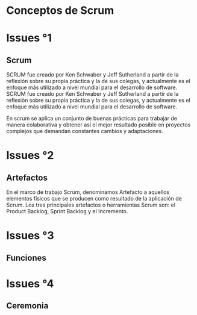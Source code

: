 # Conceptos de Scrum

# Issues °1

## Scrum

SCRUM fue creado por Ken Schwaber y Jeff Sutherland a partir de la reflexión sobre su propia práctica y la de sus colegas, y actualmente es el enfoque más utilizado a nivel mundial para el desarrollo de software. SCRUM fue creado por Ken Schwaber y Jeff Sutherland a partir de la reflexión sobre su propia práctica y la de sus colegas, y actualmente es el enfoque más utilizado a nivel mundial para el desarrollo de software.

En scrum se aplica un conjunto de buenas prácticas para trabajar de manera colaborativa y obtener así el mejor resultado posible en proyectos complejos que demandan constantes cambios y adaptaciones.

# Issues °2

## Artefactos

En el marco de trabajo Scrum, denominamos Artefacto a aquellos elementos físicos que se producen como resultado de la aplicación de Scrum. Los tres principales artefactos o herramientas Scrum son: el Product Backlog, Sprint Backlog y el Incremento.

# Issues °3

## Funciones

# Issues °4

## Ceremonia

